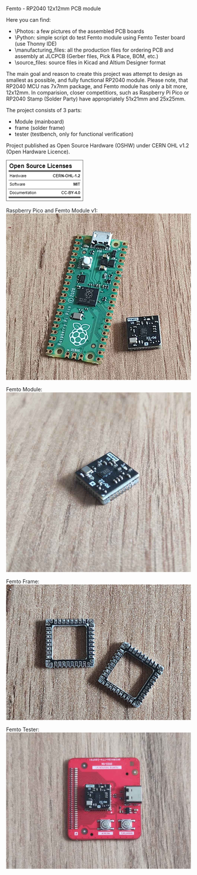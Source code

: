 Femto - RP2040 12x12mm PCB module

Here you can find:
- \Photos: a few pictures of the assembled PCB boards
- \Python: simple script do test Femto module using Femto Tester board (use Thonny IDE)
- \manufacturing_files: all the production files for ordering PCB and assembly at JLCPCB (Gerber files, Pick & Place, BOM, etc.)
- \source_files: source files in Kicad and Altium Designer format

The main goal and reason to create this project was attempt to design as smallest as possible, and fully functional RP2040 module. Please note, that RP2040 MCU nas 7x7mm package, and Femto module has only a bit more, 12x12mm. In comparision, closer competitiors, such as Raspberry Pi Pico or RP2040 Stamp (Solder Party) have appropriately 51x21mm and 25x25mm.

The project consists of 3 parts:
- Module (mainboard)
- frame (solder frame)
- tester (testbench, only for functional verification)

Project published as Open Source Hardware (OSHW) under CERN OHL v1.2 (Open Hardware Licence).

![Screenshot](oshw_facts.png)

Raspberry Pico and Femto Module v1:
![Screenshot](Photos/Femto_Module_Raspberry_Pico_01.png)

Femto Module:
![Screenshot](Photos/Femto_module_06.png)

Femto Frame:
![Screenshot](Photos/Femto_frame_01.png)

Femto Tester:
![Screenshot](Photos/Femto_tester_05.png)
